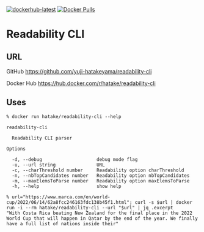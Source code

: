 [![dockerhub-latest](https://github.com/yuji-hatakeyama/readability-cli/actions/workflows/dockerhub-latest.yml/badge.svg)](https://github.com/yuji-hatakeyama/readability-cli/actions/workflows/dockerhub-latest.yml)
[![Docker Pulls](https://img.shields.io/docker/pulls/hatake/readability-cli.svg)](https://hub.docker.com/r/hatake/readability-cli/)


# Readability CLI

## URL

GitHub
https://github.com/yuji-hatakeyama/readability-cli

Docker Hub
https://hub.docker.com/r/hatake/readability-cli


## Uses

```
% docker run hatake/readability-cli --help

readability-cli

  Readability CLI parser

Options

  -d, --debug                    debug mode flag
  -u, --url string               URL
  -c, --charThreshold number     Readability option charThreshold
  -n, --nbTopCandidates number   Readability option nbTopCandidates
  -m, --maxElemsToParse number   Readability option maxElemsToParse
  -h, --help                     show help
```

```
% url="https://www.marca.com/en/world-cup/2022/06/14/62a8fcc246163fdc138b45f1.html"; curl -s $url | docker run -i --rm hatake/readability-cli --url "$url" | jq .excerpt
"With Costa Rica beating New Zealand for the final place in the 2022 World Cup that will happen in Qatar by the end of the year. We finally have a full list of nations inside their"
```
